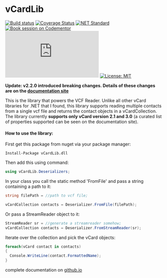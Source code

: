 # vCardLib
[![Build status](https://ci.appveyor.com/api/projects/status/3olgly7hvi6vfnsu?svg=true)](https://ci.appveyor.com/project/BolorunduroWinnerTimothy/vcf-reader)  [![Coverage Status](https://coveralls.io/repos/github/bolorundurowb/vCardLib/badge.svg?branch=master)](https://coveralls.io/github/bolorundurowb/vCardLib?branch=master)    [![NET Standard](https://img.shields.io/badge/netstandard-2.0-ff66b6.svg)]() [![Book session on Codementor](https://cdn.codementor.io/badges/book_session_github.svg)](https://www.codementor.io/bolorundurowb?utm_source=github&utm_medium=button&utm_term=bolorundurowb&utm_campaign=github) [![NuGet Badge](https://buildstats.info/nuget/vcardlib.dll)](https://www.nuget.org/packages/vCardLib.dll) [![License: MIT](https://img.shields.io/badge/License-MIT-yellow.svg)](LICENSE)

**Update: v2.2.0 introduced breaking changes. Details of these changes are on the [documentation site](http://bolorundurowb.github.io/vCardLib/)**

This is the library that powers the VCF Reader. Unlike all other vCard libraries for .NET that I found, this library supports reading multiple contacts from a single vcf file and returns the contact objects in a vCardCollection. The library currently **supports only vCard version 2.1 and 3.0** (a curated list of properties supported can be seen on the documentation site).

#### How to use the library:

First get this package from nuget via your package manager:
```
Install-Package vCardLib.dll
```

Then add this using command:
```csharp
using vCardLib.Deserializers;
```
In your class you call the static method 'FromFile' and pass a string containing a path to it:

```csharp
string filePath = //path to vcf file;

vCardCollection contacts = Deserializer.FromFile(filePath);
```
 Or pass a  StreamReader object to it:
 ```csharp
StreamReader sr = //generate a streamreader somehow;
vCardCollection contacts = Deserializer.FromStreamReader(sr);
 ```

Iterate over the collection and pick the vCard objects:

```csharp
foreach(vCard contact in contacts)
{
  Console.WriteLine(contact.FormattedName);
}
```
complete documentation on [github.io](http://bolorundurowb.github.io/vCardLib/)
